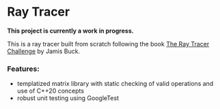 # Ray Tracer

**This project is currently a work in progress.**

This is a ray tracer built from scratch following the book [The Ray Tracer Challenge](http://raytracerchallenge.com/) by Jamis Buck.

### Features:
- templatized matrix library with static checking of valid operations and use of C++20 concepts
- robust unit testing using GoogleTest